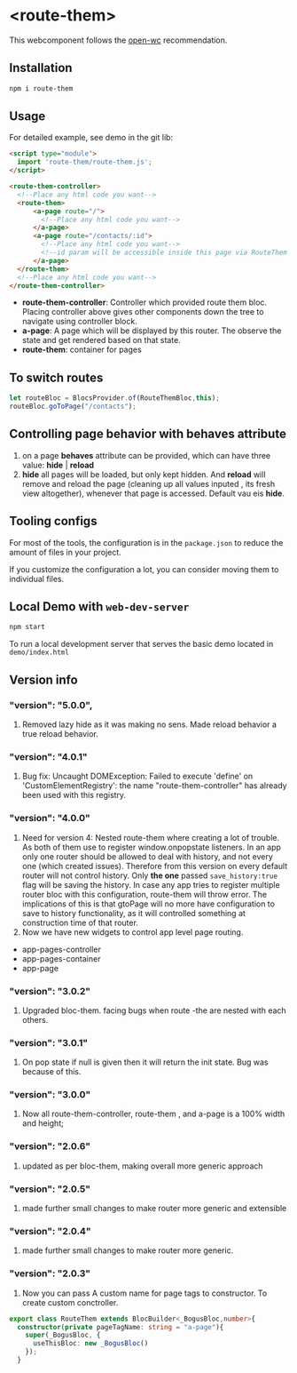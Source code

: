 # \<route-them>

This webcomponent follows the [open-wc](https://github.com/open-wc/open-wc) recommendation.

## Installation
```bash
npm i route-them
```

## Usage
For detailed example, see demo in the git lib:

```html
<script type="module">
  import 'route-them/route-them.js';
</script>

<route-them-controller>
  <!--Place any html code you want-->
  <route-them>
      <a-page route="/">
        <!--Place any html code you want-->
      </a-page>
      <a-page route="/contacts/:id">
        <!--Place any html code you want-->
        <!--id param will be accessible inside this page via RouteThem bloc-->
      </a-page>
  </route-them>
  <!--Place any html code you want-->
</route-them-controller>
```

* **route-them-controller**: Controller which provided route them bloc. Placing controller above gives other components down the tree to navigate using controller block.
* **a-page**: A page which will be displayed by this router. The observe the state and get rendered based on that state.
* **route-them**: container for pages

## To switch routes
```js
let routeBloc = BlocsProvider.of(RouteThemBloc,this);
routeBloc.goToPage("/contacts");
```
## Controlling page behavior with **behaves** attribute
1. on a page **behaves** attribute can be provided, which can have three value: **hide** | **reload**
2. **hide** all pages will be loaded, but only kept hidden. And **reload** will remove and reload the page (cleaning up all values inputed , its  fresh view altogether), whenever that page is accessed. Default vau eis **hide**.



## Tooling configs

For most of the tools, the configuration is in the `package.json` to reduce the amount of files in your project.

If you customize the configuration a lot, you can consider moving them to individual files.

## Local Demo with `web-dev-server`
```bash
npm start
```
To run a local development server that serves the basic demo located in `demo/index.html`

## Version info

### "version": "5.0.0",
1. Removed lazy hide as it was making no sens. Made reload behavior a true reload behavior.

### "version": "4.0.1"
1. Bug fix: Uncaught DOMException: Failed to execute 'define' on 'CustomElementRegistry': the name "route-them-controller" has already been used with this registry.

### "version": "4.0.0"
1. Need for version 4: Nested route-them where creating a lot of trouble. As both of them use to register window.onpopstate listeners.
In an app only one router should be allowed to deal with history, and not every one (which created issues).
Therefore from this version on every default router will not control history. Only **the one** passed `save_history:true` flag will be saving the history. In case any app tries to register multiple router bloc with this configuration, route-them will throw error.
The implications of this is that gtoPage will no more have configuration to save to history functionality, as it will controlled something at construction time of that router.
2. Now we have new widgets to control app level page routing.
* app-pages-controller
* app-pages-container
* app-page

### "version": "3.0.2"
1. Upgraded bloc-them. facing bugs when route -the are nested with each others.

### "version": "3.0.1"
1. On pop state if null is given then it will return the init state. Bug was because of this.

### "version": "3.0.0"
1. Now all route-them-controller, route-them , and a-page is a 100% width and height;

### "version": "2.0.6"
1. updated as per bloc-them, making overall more generic approach

### "version": "2.0.5"
1. made further small changes to make router more generic and extensible 

### "version": "2.0.4"
1. made further small changes to make router more generic.

### "version": "2.0.3"
1. Now you can pass A custom name for page tags to constructor. To create custom conctroller.
```ts
export class RouteThem extends BlocBuilder<_BogusBloc,number>{
  constructor(private pageTagName: string = "a-page"){
    super(_BogusBloc, {
      useThisBloc: new _BogusBloc()
    });
  }
```
